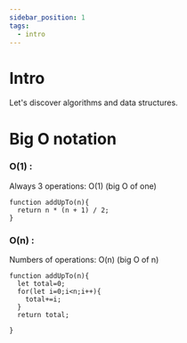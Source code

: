 ```yaml
---
sidebar_position: 1
tags:
  - intro
---
```


# Intro

Let's discover algorithms and data structures.

# Big O notation

### O(1) :

Always 3 operations: O(1) (big O of one)

```
function addUpTo(n){
  return n * (n + 1) / 2;
}

```

### O(n) :

Numbers of operations: O(n) (big O of n)

```
function addUpTo(n){
  let total=0;
  for(let i=0;i<n;i++){
    total+=i;
  }
  return total;

}

```

